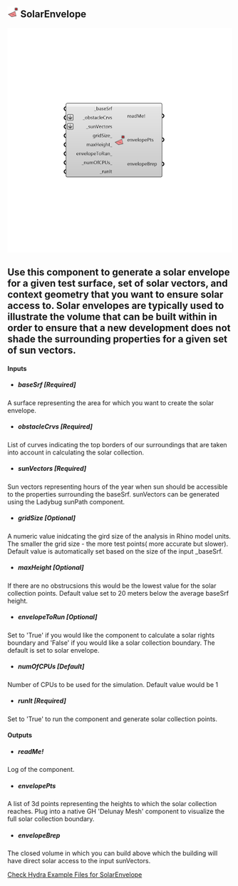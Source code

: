 ## ![](../../images/icons/SolarEnvelope.png) SolarEnvelope

![](../../images/components/SolarEnvelope.png)

Use this component to generate a solar envelope for a given test surface, set of solar vectors, and context geometry that you want to ensure solar access to.  Solar envelopes are typically used to illustrate the volume that can be built within in order to ensure that a new development does not shade the surrounding properties for a given set of sun vectors.
 -
 

#### Inputs
* ##### baseSrf [Required]
A surface representing the area for which you want to create the solar envelope.
* ##### obstacleCrvs [Required]
List of curves indicating the top borders of our surroundings that are taken into account in calculating the solar collection.
* ##### sunVectors [Required]
Sun vectors representing hours of the year when sun should be accessible to the properties surrounding the baseSrf.  sunVectors can be generated using the Ladybug sunPath component.
* ##### gridSize [Optional]
A numeric value inidcating the gird size of the analysis in Rhino model units. The smaller the grid size - the more test points( more accurate but slower). Default value is automatically set based on the size of the input _baseSrf.
* ##### maxHeight [Optional]
If there are no obstrucsions this would be the lowest value for the solar collection points. Default value set to 20 meters below the average baseSrf height.
* ##### envelopeToRun [Optional]
Set to 'True' if you would like the component to calculate a solar rights boundary and 'False' if you would like a solar collection boundary.  The default is set to solar envelope.
* ##### numOfCPUs [Default]
Number of CPUs to be used for the simulation. Default value would be 1
* ##### runIt [Required]
Set to 'True' to run the component and generate solar collection points.

#### Outputs
* ##### readMe!
Log of the component.
* ##### envelopePts
A list of 3d points representing the heights to which the solar collection reaches.  Plug into a native GH 'Delunay Mesh' component to visualize the full solar collection boundary.
* ##### envelopeBrep
The closed volume in which you can build above which the building will have direct solar access to the input sunVectors.


[Check Hydra Example Files for SolarEnvelope](https://hydrashare.github.io/hydra/index.html?keywords=Ladybug_SolarEnvelope)
